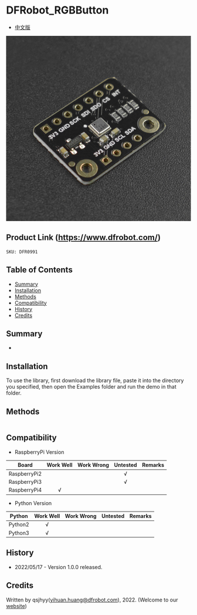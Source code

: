 # DFRobot_RGBButton
* [中文版](./README_CN.md)


![产品实物图](../../resources/images/RGBButton.png)


## Product Link (https://www.dfrobot.com/)
    SKU: DFR0991


## Table of Contents

* [Summary](#summary)
* [Installation](#installation)
* [Methods](#methods)
* [Compatibility](#compatibility)
* [History](#history)
* [Credits](#credits)


## Summary

* 


## Installation

To use the library, first download the library file, paste it into the directory you specified, then open the Examples folder and run the demo in that folder.


## Methods

```python

```


## Compatibility

* RaspberryPi Version

| Board        | Work Well | Work Wrong | Untested | Remarks |
| ------------ | :-------: | :--------: | :------: | ------- |
| RaspberryPi2 |           |            |    √     |         |
| RaspberryPi3 |           |            |    √     |         |
| RaspberryPi4 |     √     |            |          |         |

* Python Version

| Python  | Work Well | Work Wrong | Untested | Remarks |
| ------- | :-------: | :--------: | :------: | ------- |
| Python2 |     √     |            |          |         |
| Python3 |     √     |            |          |         |


## History

- 2022/05/17 - Version 1.0.0 released.


## Credits

Written by qsjhyy(yihuan.huang@dfrobot.com), 2022. (Welcome to our [website](https://www.dfrobot.com/))

